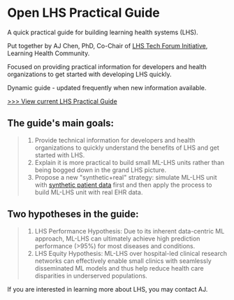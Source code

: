 # Open LHS Practical Guide
A quick practical guide for building learning health systems (LHS).

Put together by AJ Chen, PhD, Co-Chair of [LHS Tech Forum Initiative](https://www.learninghealth.org/2020-lhs-technology-forum), Learning Health Community. 

Focused on providing practical information for developers and health organizations to get started with developing LHS quickly. 

Dynamic guide - updated frequently when new information available. 

[>>> View current LHS Practical Guide](https://lhs-open.github.io/lhs-guide/)

## The guide's main goals:

>1.	Provide technical information for developers and health organizations to quickly understand the benefits of LHS and get started with LHS.
>2. Explain it is more practical to build small ML-LHS units rather than being bogged down in the grand LHS picture.
>3. Propose a new "synthetic+real" strategy: simulate ML-LHS unit with [synthetic patient data](https://github.com/lhs-open/synthetic-data) first and then apply the process to build ML-LHS unit with real EHR data.

## Two hypotheses in the guide:

>1. LHS Performance Hypothesis: Due to its inherent data-centric ML approach, ML-LHS can ultimately achieve high prediction performance (>95%) for most diseases and conditions. 
>2. LHS Equity Hypothesis: ML-LHS over hospital-led clinical research networks can effectively enable small clinics with seamlessly disseminated ML models and thus help reduce health care disparities in underserved populations.

If you are interested in learning more about LHS, you may contact AJ.  